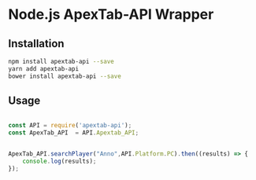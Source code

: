 # Node.js ApexTab-API Wrapper

## Installation 
```sh
npm install apextab-api --save
yarn add apextab-api
bower install apextab-api --save
```


## Usage 
```js

const API = require('apextab-api');
const ApexTab_API  = API.Apextab_API;


ApexTab_API.searchPlayer("Anno",API.Platform.PC).then((results) => {
    console.log(results);
});
```